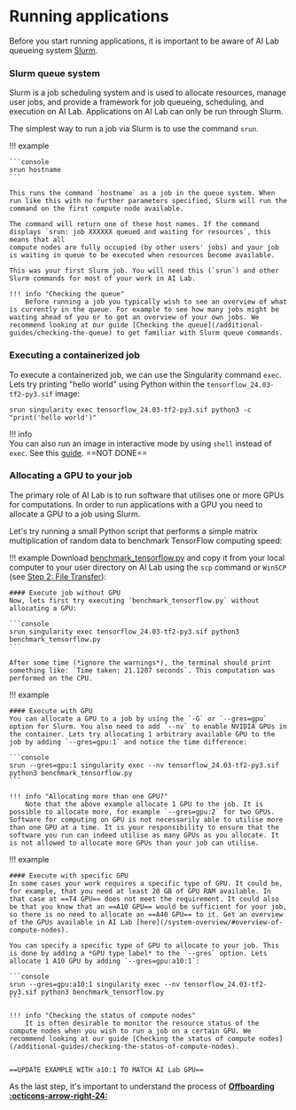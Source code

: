# Running applications
Before you start running applications, it is important to be aware of AI Lab queueing system [Slurm](https://slurm.schedmd.com/quickstart.html).

### Slurm queue system
Slurm is a job scheduling system and is used to allocate resources, manage user jobs, and provide a framework for job queueing, scheduling, and execution on AI Lab. Applications on AI Lab can only be run through Slurm. 

The simplest way to run a job via Slurm is to use the command `srun`.

!!! example

    ```console
    srun hostname
    ```

    This runs the command `hostname` as a job in the queue system. When run like this with no further parameters specified, Slurm will run the command on the first compute node available.  

    The command will return one of these host names. If the command displays `srun: job XXXXXX queued and waiting for resources`, this means that all
    compute nodes are fully occupied (by other users' jobs) and your job is waiting in queue to be executed when resources become available.

    This was your first Slurm job. You will need this (`srun`) and other Slurm commands for most of your work in AI Lab.

    !!! info "Checking the queue"
        Before running a job you typically wish to see an overview of what is currently in the queue. For example to see how many jobs might be waiting ahead of you or to get an overview of your own jobs. We recommend looking at our guide [Checking the queue](/additional-guides/checking-the-queue) to get familiar with Slurm queue commands.

### Executing a containerized job

To execute a containerized job, we can use the Singularity command `exec`. Lets try printing "hello world" using Python within the `tensorflow_24.03-tf2-py3.sif` image:

```console
srun singularity exec tensorflow_24.03-tf2-py3.sif python3 -c "print('hello world')"
```

!!! info   
    You can also run an image in interactive mode by using `shell` instead of `exec`. See this [guide](/additional-guides/running-a-container-in-interactive-mode). ==NOT DONE==

### Allocating a GPU to your job

The primary role of AI Lab is to run software that utilises one or more GPUs for computations. In order to run applications with a GPU you need to allocate a GPU to a job using Slurm. 

Let's try running a small Python script that performs a simple matrix multiplication of random data to benchmark TensorFlow computing speed:

!!! example
    Download <a href="/assets/scripts/benchmark_tensorflow.py" download="benchmark_tensorflow.py">benchmark_tensorflow.py</a> and copy it from your local computer to your user directory on AI Lab using the `scp` command or `WinSCP` (see [Step 2: File Transfer](/getting-started/file-transfer)):

    #### Execute job without GPU
    Now, lets first try executing `benchmark_tensorflow.py` without allocating a GPU:

    ```console
    srun singularity exec tensorflow_24.03-tf2-py3.sif python3 benchmark_tensorflow.py
    ```

    After some time (*ignore the warnings*), the terminal should print something like: `Time taken: 21.1207 seconds`. This computation was performed on the CPU.

!!! example

    #### Execute with GPU
    You can allocate a GPU to a job by using the `-G` or `--gres=gpu` option for Slurm. You also need to add `--nv` to enable NVIDIA GPUs in the container. Lets try allocating 1 arbitrary available GPU to the job by adding `--gres=gpu:1` and notice the time difference:

    ```console
    srun --gres=gpu:1 singularity exec --nv tensorflow_24.03-tf2-py3.sif python3 benchmark_tensorflow.py
    ```

    !!! info "Allocating more than one GPU?"
        Note that the above example allocate 1 GPU to the job. It is possible to allocate more, for example `--gres=gpu:2` for two GPUs. Software for computing on GPU is not necessarily able to utilise more than one GPU at a time. It is your responsibility to ensure that the software you run can indeed utilise as many GPUs as you allocate. It is not allowed to allocate more GPUs than your job can utilise.


!!! example

    #### Execute with specific GPU
    In some cases your work requires a specific type of GPU. It could be, for example, that you need at least 20 GB of GPU RAM available. In that case at ==T4 GPU== does not meet the requirement. It could also be that you know that an ==A10 GPU== would be sufficient for your job, so there is no need to allocate an ==A40 GPU== to it. Get an overview of the GPUs available in AI Lab [here](/system-overview/#overview-of-compute-nodes).

    You can specify a specific type of GPU to allocate to your job. This is done by adding a *GPU type label* to the `--gres` option. Lets allocate 1 A10 GPU by adding `--gres=gpu:a10:1`:

    ```console
    srun --gres=gpu:a10:1 singularity exec --nv tensorflow_24.03-tf2-py3.sif python3 benchmark_tensorflow.py
    ```

    !!! info "Checking the status of compute nodes"
        It is often desirable to monitor the resource status of the compute nodes when you wish to run a job on a certain GPU. We recommend looking at our guide [Checking the status of compute nodes](/additional-guides/checking-the-status-of-compute-nodes).


    ==UPDATE EXAMPLE WITH a10:1 TO MATCH AI Lab GPU==


As the last step, it's important to understand the process of <span style="color: var(--md-primary-fg-color); font-weight: 700;"><a href="/getting-started/offboarding/">Offboarding :octicons-arrow-right-24:</a></span>